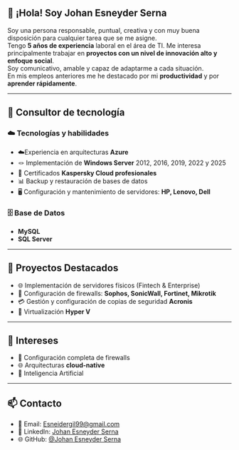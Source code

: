 ## 👋 ¡Hola! Soy Johan Esneyder Serna

Soy una persona responsable, puntual, creativa y con muy buena disposición para cualquier tarea que se me asigne.  
Tengo **5 años de experiencia** laboral en el área de TI. Me interesa principalmente trabajar en **proyectos con un nivel de innovación alto y enfoque social**.  
Soy comunicativo, amable y capaz de adaptarme a cada situación.   
En mis empleos anteriores me he destacado por mi **productividad** y por **aprender rápidamente**.

---

## 🤖 Consultor de tecnología

### ☁️ Tecnologías y habilidades

- ☁️Experiencia en arquitecturas **Azure**
- 🪢 Implementación de **Windows Server** 2012, 2016, 2019, 2022 y 2025
- 🪪 Certificados **Kaspersky Cloud profesionales**
- 📊 Backup y restauración de bases de datos
- 🖥️ Configuración y mantenimiento de servidores: **HP, Lenovo, Dell**

### 🗄️ Base de Datos

- **MySQL**
- **SQL Server**

---

## 🚀 Proyectos Destacados

- 🌐 Implementación de servidores físicos (Fintech & Enterprise)
- 🏦 Configuración de firewalls: **Sophos, SonicWall, Fortinet, Mikrotik**
- 💳 Gestión y configuración de copias de seguridad **Acronis**
- 📱 Virtualización **Hyper V**
---

## 🎯 Intereses

- 📡 Configuración completa de firewalls
- 🌐 Arquitecturas **cloud-native**
- 🤖 Inteligencia Artificial

---

## 📫 Contacto

- 📧 Email: [Esneidergil99@gmail.com](mailto:Esneidergil99@gmail.com)
- 📱 LinkedIn: [Johan Esneyder Serna](#)
- 🌐 GitHub: [@Johan Esneyder Serna](https://github.com/JohanEsneyderSerna)
